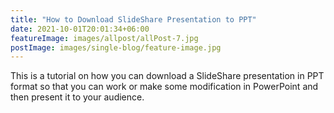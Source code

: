 ```yaml
---
title: "How to Download SlideShare Presentation to PPT"
date: 2021-10-01T20:01:34+06:00
featureImage: images/allpost/allPost-7.jpg
postImage: images/single-blog/feature-image.jpg
---
```

This is a tutorial on how you can download a SlideShare presentation in PPT format so 
that you can work or make some modification in PowerPoint and then present it to
your audience.